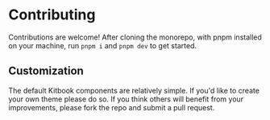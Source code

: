 # Contributing

Contributions are welcome! After cloning the monorepo, with pnpm installed on your machine, run `pnpm i` and `pnpm dev` to get started.

## Customization

The default Kitbook components are relatively simple. If you'd like to create your own theme please do so. If you think others will benefit from your improvements, please fork the repo and submit a pull request.
